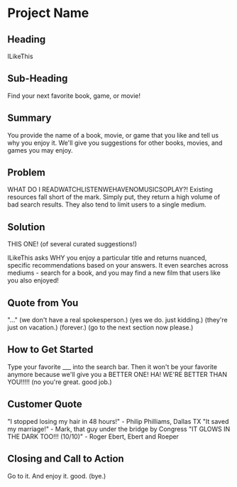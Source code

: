 # Project Name #

<!-- 
> This material was originally posted [here](http://www.quora.com/What-is-Amazons-approach-to-product-development-and-product-management). It is reproduced here for posterities sake.

There is an approach called "working backwards" that is widely used at Amazon. They work backwards from the customer, rather than starting with an idea for a product and trying to bolt customers onto it. While working backwards can be applied to any specific product decision, using this approach is especially important when developing new products or features.

For new initiatives a product manager typically starts by writing an internal press release announcing the finished product. The target audience for the press release is the new/updated product's customers, which can be retail customers or internal users of a tool or technology. Internal press releases are centered around the customer problem, how current solutions (internal or external) fail, and how the new product will blow away existing solutions.

If the benefits listed don't sound very interesting or exciting to customers, then perhaps they're not (and shouldn't be built). Instead, the product manager should keep iterating on the press release until they've come up with benefits that actually sound like benefits. Iterating on a press release is a lot less expensive than iterating on the product itself (and quicker!).

If the press release is more than a page and a half, it is probably too long. Keep it simple. 3-4 sentences for most paragraphs. Cut out the fat. Don't make it into a spec. You can accompany the press release with a FAQ that answers all of the other business or execution questions so the press release can stay focused on what the customer gets. My rule of thumb is that if the press release is hard to write, then the product is probably going to suck. Keep working at it until the outline for each paragraph flows. 

Oh, and I also like to write press-releases in what I call "Oprah-speak" for mainstream consumer products. Imagine you're sitting on Oprah's couch and have just explained the product to her, and then you listen as she explains it to her audience. That's "Oprah-speak", not "Geek-speak".

Once the project moves into development, the press release can be used as a touchstone; a guiding light. The product team can ask themselves, "Are we building what is in the press release?" If they find they're spending time building things that aren't in the press release (overbuilding), they need to ask themselves why. This keeps product development focused on achieving the customer benefits and not building extraneous stuff that takes longer to build, takes resources to maintain, and doesn't provide real customer benefit (at least not enough to warrant inclusion in the press release).
 -->
 
## Heading ##
  > 
  ILikeThis

## Sub-Heading ##
  > 
  Find your next favorite book, game, or movie!

## Summary ##
  >
  You provide the name of a book, movie, or game that you like and tell us why you enjoy it. We'll give you suggestions for
  other books, movies, and games you may enjoy.

## Problem ##
  >
  WHAT DO I READWATCHLISTENWEHAVENOMUSICSOPLAY?!
  Existing resources fall short of the mark. Simply put, they return a high volume of bad search results. They also tend
  to limit users to a single medium.
  

## Solution ##
  >
  THIS ONE! (of several curated suggestions!)
  
  ILikeThis asks WHY you enjoy a particular title and returns nuanced, specific recommendations based on your answers. It
  even searches across mediums - search for a book, and you may find a new film that users like you also enjoyed!
  
## Quote from You ##
  > 
  "..."
  (we don't have a real spokesperson.) (yes we do. just kidding.) (they're just on vacation.)  (forever.)
  (go to the next section now please.)

## How to Get Started ##
  > 
  Type your favorite ___ into the search bar. Then it won't be your favorite anymore because we'll give you a BETTER ONE!
  HA! WE'RE BETTER THAN YOU!!!!! (no you're great. good job.)

## Customer Quote ##
  > 
  "I stopped losing my hair in 48 hours!" - Philip Philliams, Dallas TX
  "It saved my marriage!"  - Mark, that guy under the bridge by Congress
  "IT GLOWS IN THE DARK TOO!!! (10/10)" - Roger Ebert, Ebert and Roeper

## Closing and Call to Action ##
  > 
  Go to it. And enjoy it. good. (bye.)
